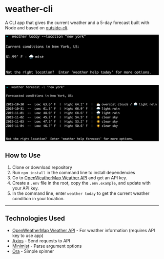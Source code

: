 # weather-cli

A CLI app that gives the current weather and a 5-day forecast built with Node and based on [outside-cli](https://timber.io/blog/creating-a-real-world-cli-app-with-node/).

![current condition](./screenshots/today.png)

## ![forecasted conditions](./screenshots/forecast.png)

## How to Use

1. Clone or download repository
2. Run `npm install` in the command line to install dependencies
3. Go to [OpenWeatherMap Weather API](https://openweathermap.org/api) and get an API key.
4. Create a `.env` file in the root, copy the `.env.example`, and update with your API key.
5. In the command line, enter `weather today` to get the current weather condition in your location.

---

## Technologies Used

- [OpenWeatherMap Weather API](https://openweathermap.org/api) - For weather information (requires API key to use app)
- [Axios](https://github.com/axios/axios) - Send requests to API
- [Minimist](https://github.com/substack/minimist) - Parse argument options
- [Ora](https://github.com/sindresorhus/ora) - Simple spinner

